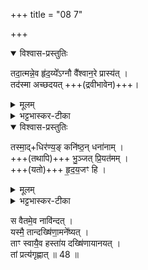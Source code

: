 +++
title = "08 7"

+++

<details open><summary>विश्वास-प्रस्तुतिः</summary>

तदा॒त्मन्ने॒व हृ॑द॒य्ये᳚ऽग्नौ वै᳚श्वान॒रे प्रास्य॑त् ।  
तद॑स्मा अच्छदयत् +++(द्रवीभावेन)+++। 
</details>

<details><summary>मूलम्</summary>

तदा॒त्मन्ने॒व हृ॑द॒य्ये᳚ऽग्नौ वै᳚श्वान॒रे प्रास्य॑त् ।  
तद॑स्मा अच्छदयत् । 
</details>

<details><summary>भट्टभास्कर-टीका</summary>

अथ बाह्याग्निं हित्वा आत्मनि स्थिते हृदय्येऽग्नौ प्रास्यत् । तदस्मा अच्छदयत् द्रुतमभवत् । 
</details>


<details open><summary>विश्वास-प्रस्तुतिः</summary>

तस्मा॒द्+धिर॑ण्य॒ङ् कनि॑ष्ठ॒न् धना॑नाम् ।  
+++(तथापि)+++ भु॒ञ्जत् प्रि॒यत॑मम् ।  
+++(यतो)+++ हृ॒द॒य॒जꣳ हि ।
</details>

<details><summary>मूलम्</summary>

तस्मा॒द्धिर॑ण्य॒ङ्कनि॑ष्ठ॒न्धना॑नाम् । भु॒ञ्जत्प्रि॒यत॑मम् । हृ॒द॒य॒जꣳ हि ।
</details>

<details><summary>भट्टभास्कर-टीका</summary>

**तस्माद्** अद्यत्वेऽपि **हिरण्यं कनिष्ठं** दीप्ततमं धनानां मध्ये भवति, संस्कृतत्वाद् इत्यर्थः ।  
'कन दीप्तौ' तृजन्तात् 'तुश्छन्दसि' इतीष्ठनि 'तुरिष्ठेमेयस्सु' इति तृलोपः ।  
केचिदाहुः - **धनानां** मध्ये **हिरण्यं कनिष्ठं** अल्पतमम् अपि  
**भुञ्जत् प्रियतमं** भवति हृदयजत्वाद् इति । 
</details>


स वैतमे॒व नावि॑न्दत् ।  
यस्मै॒ तान्दख्षि॑णा॒मने᳚ष्यत् ।  
ताꣳ स्वायै॒व हस्ता॑य दख्षि॑णायानयत् ।  
तां प्रत्य॑गृह्णात् ॥ 48 ॥

